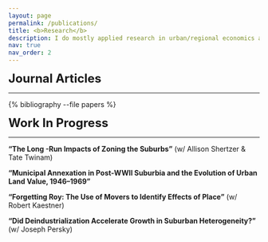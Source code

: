 ```yaml
---
layout: page
permalink: /publications/
title: <b>Research</b>
description: I do mostly applied research in urban/regional economics and local public finance.  Please feel free to reach out if you have any questions.   
nav: true
nav_order: 2
---
```

<!-- _pages/publications.md -->
<div class="publications">

<font size="5"><b> Journal Articles </b></font>
<hr>  
  {% bibliography --file papers %}
  
<font size="5"><b> Work In Progress </b></font>   
<hr>
<b>“The Long -Run Impacts of Zoning the Suburbs”</b> (w/ Allison Shertzer & Tate Twinam) <br><p>  

<b>“Municipal Annexation in Post-WWII Suburbia and the Evolution of Urban Land Value, 1946–1969”</b><br><p>  

<b>“Forgetting Roy: The Use of Movers to Identify Effects of Place”</b> (w/ Robert Kaestner) <br><p>  

<b>“Did Deindustrialization Accelerate Growth in Suburban Heterogeneity?”</b> (w/ Joseph Persky) <br>  
</div>
